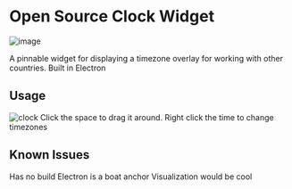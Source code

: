 # Open Source Clock Widget
![image](https://github.com/DavidWeaverAudio/WorldClockWidget/assets/78392269/435d4035-9825-4005-9e87-bbf048b1f620)

A pinnable widget for displaying a timezone overlay for working with other countries.
Built in Electron

## Usage
![clock](https://github.com/DavidWeaverAudio/PSTClockWidget/assets/78392269/5c577683-1dd1-488a-80c6-7e858475f237)
Click the space to drag it around.
Right click the time to change timezones

## Known Issues
Has no build
Electron is a boat anchor
Visualization would be cool
